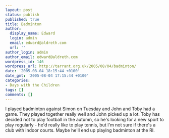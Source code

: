 ```yaml
---
layout: post
status: publish
published: true
title: Badminton
author:
  display_name: Edward
  login: admin
  email: edward@aldreth.com
  url: ''
author_login: admin
author_email: edward@aldreth.com
wordpress_id: 146
wordpress_url: http://tarrant.org.uk/2005/08/04/badminton/
date: '2005-08-04 18:15:44 +0100'
date_gmt: '2005-08-04 17:15:44 +0100'
categories:
- Days with the Children
tags: []
comments: []
---
```


I played badminton against Simon on Tuesday and John and Toby had a
game. They played together really well and John picked up a lot. Toby
has decided not to play football in the autumn, so he\'s looking for a
new sport to play regularly - he\'d really like to play tennis, but I\'m
not sure if there\'s a club with indoor courts. Maybe he\'ll end up
playing badminton at the RI.

